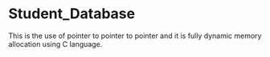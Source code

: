 # Student_Database
This is the use of pointer to pointer to pointer and it is fully dynamic memory allocation using C language.
